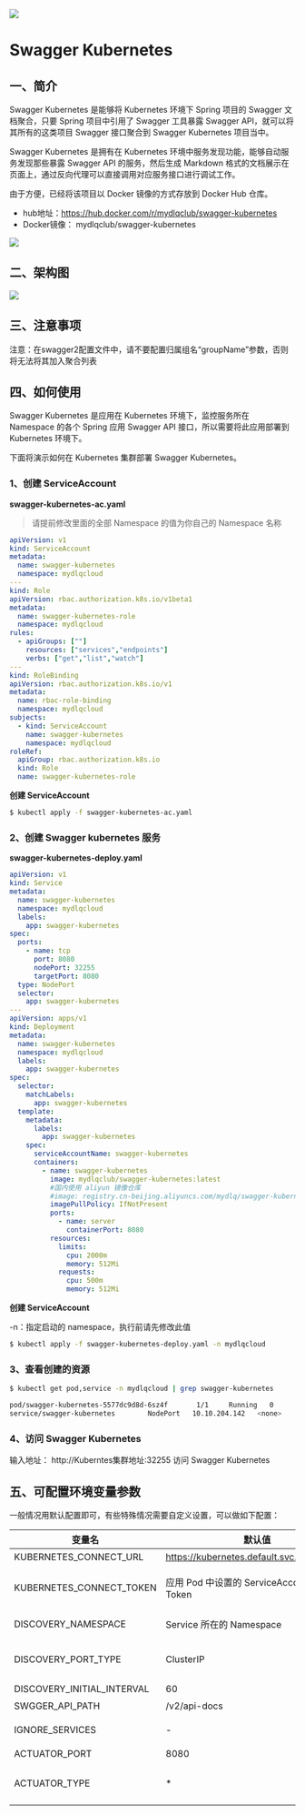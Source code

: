 <!-- ![](http://ww1.sinaimg.cn/large/007vhU0ely1g47xglqna6j30qy09rtb5.jpg) -->
![](https://mydlq-club.oss-cn-beijing.aliyuncs.com/images/swagger-kubernetes-1001.jpg)

# Swagger Kubernetes

## 一、简介

Swagger Kubernetes 是能够将 Kubernetes 环境下 Spring 项目的 Swagger 文档聚合，只要 Spring 项目中引用了 Swagger 工具暴露 Swagger API，就可以将其所有的这类项目 Swagger 接口聚合到 Swagger Kubernetes 项目当中。

Swagger Kubernetes 是拥有在 Kubernetes 环境中服务发现功能，能够自动服务发现那些暴露 Swagger API 的服务，然后生成 Markdown 格式的文档展示在页面上，通过反向代理可以直接调用对应服务接口进行调试工作。

由于方便，已经将该项目以 Docker 镜像的方式存放到 Docker Hub 仓库。

- hub地址：https://hub.docker.com/r/mydlqclub/swagger-kubernetes
- Docker镜像： mydlqclub/swagger-kubernetes

<!-- ![](http://ww1.sinaimg.cn/large/007vhU0ely1g3qeczucrij30qe0k174p.jpg) -->
![](https://mydlq-club.oss-cn-beijing.aliyuncs.com/images/swagger-kubernetes-1002.jpg?x-oss-process=style/shuiyin)

## 二、架构图

<!-- ![](http://ww1.sinaimg.cn/large/007vhU0ely1g49t2mpc6tj30rs0bugmi.jpg) -->
![](https://mydlq-club.oss-cn-beijing.aliyuncs.com/images/swagger-kubernetes-1003.jpg?x-oss-process=style/shuiyin)

## 三、注意事项

注意：在swagger2配置文件中，请不要配置归属组名“groupName”参数，否则将无法将其加入聚合列表

## 四、如何使用

Swagger Kubernetes 是应用在 Kubernetes 环境下，监控服务所在 Namespace 的各个 Spring 应用 Swagger API 接口，所以需要将此应用部署到 Kubernetes 环境下。

下面将演示如何在 Kubernetes 集群部署 Swagger Kubernetes。

### 1、创建 ServiceAccount

**swagger-kubernetes-ac.yaml**

> 请提前修改里面的全部 Namespace 的值为你自己的 Namespace 名称

```yaml
apiVersion: v1
kind: ServiceAccount
metadata:
  name: swagger-kubernetes
  namespace: mydlqcloud
---
kind: Role
apiVersion: rbac.authorization.k8s.io/v1beta1
metadata:
  name: swagger-kubernetes-role
  namespace: mydlqcloud
rules:
  - apiGroups: [""]
    resources: ["services","endpoints"]
    verbs: ["get","list","watch"]
---
kind: RoleBinding
apiVersion: rbac.authorization.k8s.io/v1
metadata:
  name: rbac-role-binding
  namespace: mydlqcloud
subjects:
  - kind: ServiceAccount
    name: swagger-kubernetes
    namespace: mydlqcloud
roleRef:
  apiGroup: rbac.authorization.k8s.io
  kind: Role
  name: swagger-kubernetes-role
```

**创建 ServiceAccount**

```bash
$ kubectl apply -f swagger-kubernetes-ac.yaml
```

### 2、创建 Swagger kubernetes 服务

**swagger-kubernetes-deploy.yaml**

```yaml
apiVersion: v1
kind: Service
metadata:
  name: swagger-kubernetes
  namespace: mydlqcloud
  labels:
    app: swagger-kubernetes
spec:
  ports:
    - name: tcp
      port: 8080
      nodePort: 32255
      targetPort: 8080
  type: NodePort
  selector:
    app: swagger-kubernetes
---
apiVersion: apps/v1
kind: Deployment
metadata:
  name: swagger-kubernetes
  namespace: mydlqcloud
  labels:
    app: swagger-kubernetes
spec:
  selector:
    matchLabels:
      app: swagger-kubernetes
  template:
    metadata:
      labels:
        app: swagger-kubernetes
    spec:
      serviceAccountName: swagger-kubernetes
      containers:
        - name: swagger-kubernetes
          image: mydlqclub/swagger-kubernetes:latest
          #国内使用 aliyun 镜像仓库
          #image: registry.cn-beijing.aliyuncs.com/mydlq/swagger-kubernetes:latest
          imagePullPolicy: IfNotPresent
          ports:
            - name: server
              containerPort: 8080
          resources:
            limits:
              cpu: 2000m
              memory: 512Mi
            requests:
              cpu: 500m
              memory: 512Mi
```

**创建 ServiceAccount**

-n：指定启动的 namespace，执行前请先修改此值

```bash
$ kubectl apply -f swagger-kubernetes-deploy.yaml -n mydlqcloud
```

### 3、查看创建的资源

```bash
$ kubectl get pod,service -n mydlqcloud | grep swagger-kubernetes

pod/swagger-kubernetes-5577dc9d8d-6sz4f       1/1     Running   0     
service/swagger-kubernetes        NodePort   10.10.204.142   <none>        8080:32255/TCP  
```

### 4、访问 Swagger Kubernetes

输入地址： http://Kuberntes集群地址:32255 访问 Swagger Kubernetes

## 五、可配置环境变量参数

一般情况用默认配置即可，有些特殊情况需要自定义设置，可以做如下配置：

变量名 | 默认值 |描述
---|----|---
KUBERNETES_CONNECT_URL | https://kubernetes.default.svc.cluster.local |Kubernetes API 地址
KUBERNETES_CONNECT_TOKEN | 应用 Pod 中设置的 ServiceAccount 关联的 Token| 连接 Kubernetes API-Server 的 Token，应用会根据此 Token 而拥有不同的权限
DISCOVERY_NAMESPACE | Service 所在的 Namespace | Swagger 聚合文档的 Kubernetes Namespace
DISCOVERY_PORT_TYPE | ClusterIP | Swagger-kubernetes 监控应用 Service 端口类型，支持 ClusterIP 和 NodePort
DISCOVERY_INITIAL_INTERVAL | 60 | 服务发现的更新间隔，推荐60秒
SWGGER_API_PATH | /v2/api-docs | 应用 Swagger API 地址
IGNORE_SERVICES | - | 默认的忽略列表，例如设置为"service1,service2,......"
ACTUATOR_PORT | 8080 | SpringBoot management 端口设置 
ACTUATOR_TYPE | * | SpringBoot Actuator 暴露的参数，可以设置为 health,info,env,metrics,prometheus....


